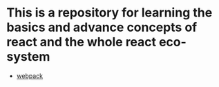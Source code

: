 # This is a repository for learning the basics and advance concepts of react and the whole react eco-system 


- [webpack](/bundlers/webpacks.md)
